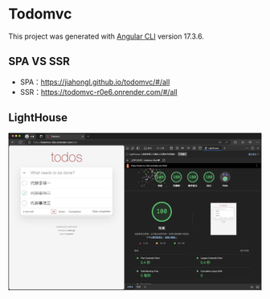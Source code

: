 # Todomvc

This project was generated with [Angular CLI](https://github.com/angular/angular-cli) version 17.3.6.

## SPA VS SSR

- SPA：https://jiahongl.github.io/todomvc/#/all
- SSR：https://todomvc-r0e6.onrender.com/#/all

## LightHouse

![alt text](image.png)
